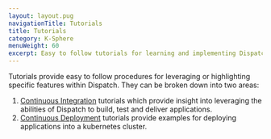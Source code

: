 ```yaml
---
layout: layout.pug
navigationTitle: Tutorials
title: Tutorials
category: K-Sphere
menuWeight: 60
excerpt: Easy to follow tutorials for learning and implementing Dispatch's features. 
---
```

Tutorials provide easy to follow procedures for leveraging or highlighting specific features within Dispatch. They can be broken down into two areas:

1. [Continuous Integration](ci_tutorials/) tutorials which provide insight into leveraging the abilities of Dispatch to build, test and deliver applications.
1. [Continuous Deployment](cd_tutorials/) tutorials provide examples for deploying applications into a kubernetes cluster.
